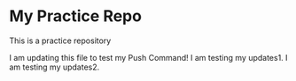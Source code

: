 # My Practice Repo

This is a practice repository

I am updating this file to test my Push Command!
I am testing my updates1.
I am testing my updates2.
